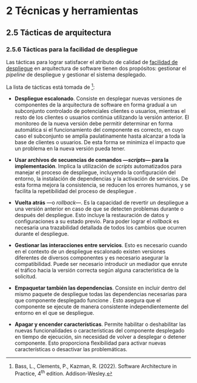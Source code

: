 # 2 Técnicas y herramientas

## 2.5 Tácticas de arquitectura

### 2.5.6 Tácticas para la facilidad de despliegue

Las tácticas para lograr satisfacer el atributo de calidad de [facilidad de
despliegue](/4_Conceptos/4_Facilidad_de_despliegue.md) en arquitectura de
software tienen dos propósitos: gestionar el *pipeline* de despliegue y
gestionar el sistema desplegado.

La lista de tácticas está tomada de [^1]:

[^1]: Bass, L., Clements, P., Kazman, R. (2022). Software Architecture in
    Practice, 4<sup>th</sup> edition. Addison-Wesley.

* **Despliegue escalonado**. Consiste en desplegar nuevas versiones de
  componentes de la arquitectura de software en forma gradual a un subconjunto
  controlado de potenciales clientes o usuarios, mientras el resto de los
  clientes o usuarios continúa utilizando la versión anterior. El monitoreo de
  la nueva versión debe permitir determinar en forma automática si el
  funcionamiento del componente es correcto, en cuyo caso el subconjunto se
  amplía paulatinamente hasta alcanzar a toda la base de clientes o usuarios. De
  esta forma se minimiza el impacto que un problema en la nueva versión pueda
  tener.

* **Usar archivos de secuencias de comandos —*scripts*— para la
  implementación**. Implica la utilización de *scripts* automatizados para
  manejar el proceso de despliegue, incluyendo la configuración del entorno, la
  instalación de dependencias y la activación de servicios. De esta forma mejora
  la consistencia, se reducen los errores humanos, y se facilita la repetibilidad
  del proceso de despliegue .

* **Vuelta atrás** —o *rollback*—. Es la capacidad de revertir un despliegue a
  una versión anterior en caso de que se detecten problemas durante o después
  del despliegue. Esto incluye la restauración de datos y configuraciones a su
  estado previo. Para poder lograr el *rollback* es necesaria una trazabilidad
  detallada de todos los cambios que ocurren durante el despliegue.

* **Gestionar las interacciones entre servicios**. Esto es necesario cuando en
  el contexto de un despliegue escalonado existen versiones diferentes de
  diversos componentes y es necesario asegurar la compatibilidad. Puede ser
  necesario introducir un mediador que enrute el tráfico hacia la versión
  correcta según alguna característica de la solicitud.

* **Empaquetar también las dependencias**. Consiste en incluir dentro del mismo
  paquete de despliegue todas las dependencias necesarias para que componente
  desplegado funcione . Esto asegura que el componente se ejecute de manera
  consistente independientemente del entorno en el que se despliegue.

* **Apagar y encender características**. Permite habilitar o deshabilitar las
  nuevas funcionalidades o características del componente desplegado en tiempo de ejecución, sin
  necesidad de volver a desplegar o detener componente. Esto proporciona
  flexibilidad para activar nuevas características o desactivar las
  problemáticas.
